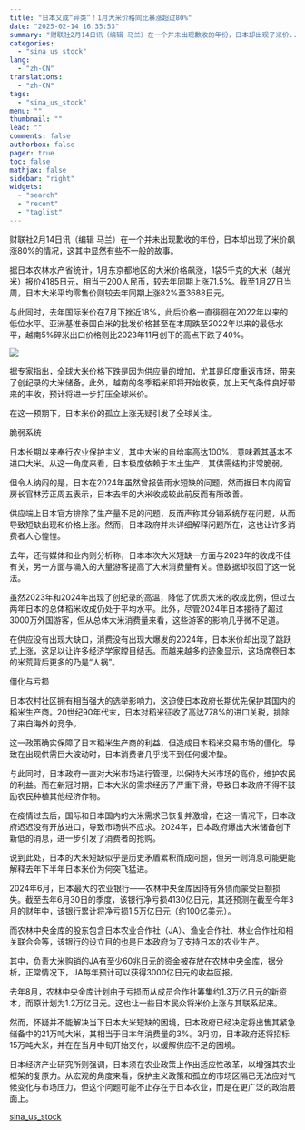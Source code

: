 ```yaml
---
title: "日本又成“异类”！1月大米价格同比暴涨超过80%"
date: "2025-02-14 16:35:53"
summary: "财联社2月14日讯（编辑 马兰）在一个并未出现歉收的年份，日本却出现了米价..."
categories:
  - "sina_us_stock"
lang:
  - "zh-CN"
translations:
  - "zh-CN"
tags:
  - "sina_us_stock"
menu: ""
thumbnail: ""
lead: ""
comments: false
authorbox: false
pager: true
toc: false
mathjax: false
sidebar: "right"
widgets:
  - "search"
  - "recent"
  - "taglist"
---
```


财联社2月14日讯（编辑 马兰）在一个并未出现歉收的年份，日本却出现了米价飙涨80%的情况，这其中显然有些不一般的故事。

据日本农林水产省统计，1月东京都地区的大米价格飙涨，1袋5千克的大米（越光米）报价4185日元，相当于200人民币，较去年同期上涨71.5%。截至1月27日当周，日本大米平均零售价则较去年同期上涨82%至3688日元。

与此同时，去年国际米价在7月下挫近18%，此后价格一直徘徊在2022年以来的低位水平。亚洲基准泰国白米的批发价格甚至在本周跌至2022年以来的最低水平，越南5%碎米出口价格则比2023年11月创下的高点下跌了40%。

![](//n.sinaimg.cn/spider20250214/614/w865h549/20250214/c107-f4df2fb0817720e2c9186cfe8940f3c6.png)

据专家指出，全球大米价格下跌是因为供应量的增加，尤其是印度重返市场，带来了创纪录的大米储备。此外，越南的冬季稻米即将开始收获，加上天气条件良好带来的丰收，预计将进一步打压全球米价。

在这一预期下，日本米价的孤立上涨无疑引发了全球关注。

脆弱系统

日本长期以来奉行农业保护主义，其中大米的自给率高达100%，意味着其基本不进口大米。从这一角度来看，日本极度依赖于本土生产，其供需结构非常脆弱。

但令人纳闷的是，日本在2024年虽然曾报告雨水短缺的问题，然而据日本内阁官房长官林芳正周五表示，日本去年的大米收成较此前反而有所改善。

供应端上日本官方排除了生产量不足的问题，反而声称其分销系统存在问题，从而导致短缺出现和价格上涨。然而，日本政府并未详细解释问题所在，这也让许多消费者人心惶惶。

去年，还有媒体和业内则分析称，日本本次大米短缺一方面与2023年的收成不佳有关，另一方面与涌入的大量游客提高了大米消费量有关。但数据却驳回了这一说法。

虽然2023年和2024年出现了创纪录的高温，降低了优质大米的收成比例，但过去两年日本的总体稻米收成仍处于平均水平。此外，尽管2024年日本接待了超过3000万外国游客，但从总体大米消费量来看，这些游客的影响几乎微不足道。

在供应没有出现大缺口，消费没有出现大爆发的2024年，日本米价却出现了跳跃式上涨，这足以让许多经济学家瞠目结舌。而越来越多的迹象显示，这场席卷日本的米荒背后更多的乃是“人祸”。

僵化与亏损

日本农村社区拥有相当强大的选举影响力，这迫使日本政府长期优先保护其国内的稻米生产商。20世纪90年代末，日本对稻米征收了高达778%的进口关税，排除了来自海外的竞争。

这一政策确实保障了日本稻米生产商的利益，但造成日本稻米交易市场的僵化，导致在出现供需巨大波动时，日本消费者几乎找不到任何缓冲垫。

与此同时，日本政府一直对大米市场进行管理，以保持大米市场的高价，维护农民的利益。而在新冠时期，日本大米的需求经历了严重下滑，导致日本政府不得不鼓励农民种植其他经济作物。

在疫情过去后，国际和日本国内的大米需求已恢复并激增，在这一情况下，日本政府迟迟没有开放进口，导致市场供不应求。2024年，日本政府爆出大米储备创下新低的消息，进一步引发了消费者的抢购。

说到此处，日本的大米短缺似乎是历史矛盾累积而成问题，但另一则消息可能更能解释去年下半年日本米价为何突飞猛进。

2024年6月，日本最大的农业银行——农林中央金库因持有外债而蒙受巨额损失。截至去年6月30日的季度，该银行净亏损4130亿日元，其还预测在截至今年3月的财年中，该银行累计将净亏损1.5万亿日元（约100亿美元）。

而农林中央金库的股东包含日本农业合作社（JA）、渔业合作社、林业合作社和相关联合会等，该银行的设立目的也是日本政府为了支持日本的农业生产。

其中，负责大米购销的JA有至少60兆日元的资金被存放在农林中央金库，据分析，正常情况下，JA每年预计可以获得3000亿日元的收益回报。

去年8月，农林中央金库计划由于亏损而从成员合作社筹集约1.3万亿日元的新资本，而原计划为1.2万亿日元。这也让一些日本民众将米价上涨与其联系起来。

然而，怀疑并不能解决当下日本大米短缺的困境，日本政府已经决定将出售其紧急储备中的21万吨大米，其相当于日本年消费量的3%。3月初，日本政府还将招标15万吨大米，并在在当月中旬开始交付，以缓解供应不足的困境。

日本经济产业研究所则强调，日本须在农业政策上作出适应性改革，以增强其农业框架的复原力。从宏观的角度来看，保护主义政策和孤立的市场区隔已无法应对气候变化与市场压力，但这个问题可能不止存在于日本农业，而是在更广泛的政治层面上。

[sina_us_stock](https://finance.sina.com.cn/jjxw/2025-02-14/doc-inekmuic0895309.shtml)
